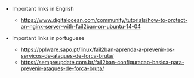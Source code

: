 - Important links in English
  - https://www.digitalocean.com/community/tutorials/how-to-protect-an-nginx-server-with-fail2ban-on-ubuntu-14-04

- Important links in portuguese
  - https://pplware.sapo.pt/linux/fail2ban-aprenda-a-prevenir-os-servicos-de-ataques-de-forca-bruta/
  - https://sempreupdate.com.br/fail2ban-configuracao-basica-para-prevenir-ataques-de-forca-bruta/

